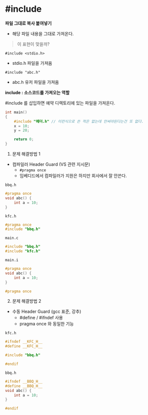 # \#include

**파일 그대로 복사 붙여넣기**
 - 해당 파일 내용을 그대로 가져온다.
> 이 표현이 맞을까?

`#include <stdio.h>`
- stdio.h 파일을 가져옴

`#include "abc.h"`
- abc.h 유저 파일을 가져옴

**include : 소스코드를 가져오는 역할**

\#include 를 삽입하면 예약 디렉토리에 있는 파일을 가져온다.

```c
int main()
{
    #include "헤더.h" // 이런식으로 쓴 적은 없는데 안써야된다는건 또 없다.
    x = 10;
    y = 20;

    return 0;
}
```

1. 문제 해결방법 1
- 컴파일러 Header Guard (VS 관련 지시문)
  - `#pragma once`
  - 임베디드에서 컴파일러가 지원은 하지만 회사에서 잘 안쓴다.

`bbq.h`

```c
#pragma once
void abc() {
    int a = 10;
}
```

`kfc.h`

```c
#pragma once
#include "bbq.h"
```

`main.c`

```c
#include "bbq.h"
#include "kfc.h"
```

`main.i`

```c
#pragma once
void abc() {
    int a = 10;
}

#pragma once
```

2. 문제 해결방법 2
- 수동 Header Guard (gcc 표준, 강추)
  - #define / #ifndef 사용
  - pragma once 와 동일한 기능

`kfc.h`

```c
#ifndef __KFC_H__
#define __KFC_H__

#include "bbq.h"

#endif
```

`bbq.h`

```c
#ifndef __BBQ_H__
#define __BBQ_H__
void abc() {
    int a = 10;
}

#endif
```